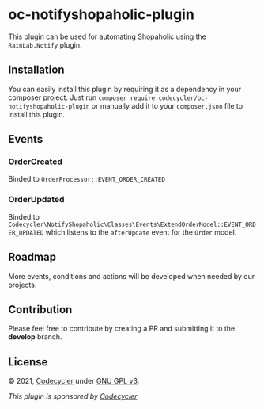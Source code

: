 # oc-notifyshopaholic-plugin
This plugin can be used for automating Shopaholic using the `RainLab.Notify` plugin.

## Installation
You can easily install this plugin by requiring it as a dependency in your composer project. Just run `composer require codecycler/oc-notifyshopaholic-plugin` or manually add it to your `composer.json` file to install this plugin.

## Events
### OrderCreated
Binded to `OrderProcessor::EVENT_ORDER_CREATED`

### OrderUpdated
Binded to `Codecycler\NotifyShopaholic\Classes\Events\ExtendOrderModel::EVENT_ORDER_UPDATED` which listens to the `afterUpdate` event for the `Order` model.

## Roadmap
More events, conditions and actions will be developed when needed by our projects.

## Contribution
Please feel free to contribute by creating a PR and submitting it to the **develop** branch.

## License
&copy; 2021, [Codecycler](https://codecycler.com) under [GNU GPL v3](https://opensource.org/licenses/GPL-3.0). <br />

<i>This plugin is sponsored by [Codecycler](https://codecycler.com)</i>